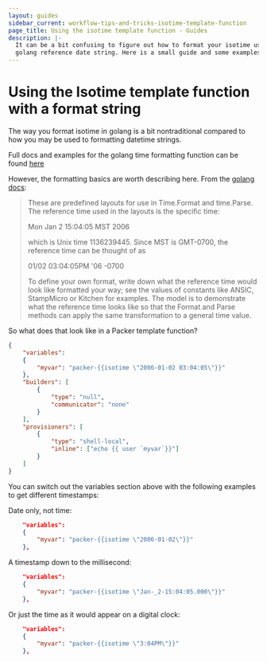 ```yaml
---
layout: guides
sidebar_current: workflow-tips-and-tricks-isotime-template-function
page_title: Using the isotime template function - Guides
description: |-
  It can be a bit confusing to figure out how to format your isotime using the
  golang reference date string. Here is a small guide and some examples.
---
```


# Using the Isotime template function with a format string

The way you format isotime in golang is a bit nontraditional compared to how
you may be used to formatting datetime strings.

Full docs and examples for the golang time formatting function can be found
[here](https://golang.org/pkg/time/#example_Time_Format)

However, the formatting basics are worth describing here. From the [golang docs](https://golang.org/pkg/time/#pkg-constants):


>These are predefined layouts for use in Time.Format and time.Parse. The
>reference time used in the layouts is the specific time:
>
>Mon Jan 2 15:04:05 MST 2006
>
>which is Unix time 1136239445. Since MST is GMT-0700, the reference time
>can be thought of as
>
>01/02 03:04:05PM '06 -0700
>
> To define your own format, write down what the reference time would look like
> formatted your way; see the values of constants like ANSIC, StampMicro or
> Kitchen for examples. The model is to demonstrate what the reference time
> looks like so that the Format and Parse methods can apply the same
> transformation to a general time value.


So what does that look like in a Packer template function?

``` json
{
	"variables":
	{
		"myvar": "packer-{{isotime \"2006-01-02 03:04:05\"}}"
	},
	"builders": [
		{
			"type": "null",
			"communicator": "none"
		}
	],
	"provisioners": [
		{
			"type": "shell-local",
			"inline": ["echo {{ user `myvar`}}"]
		}
	]
}
```

You can switch out the variables section above with the following examples to
get different timestamps:

Date only, not time:

```json
	"variables":
	{
		"myvar": "packer-{{isotime \"2006-01-02\"}}"
	},
```

A timestamp down to the millisecond:

```json
	"variables":
	{
		"myvar": "packer-{{isotime \"Jan-_2-15:04:05.000\"}}"
	},
```

Or just the time as it would appear on a digital clock:

```json
	"variables":
	{
		"myvar": "packer-{{isotime \"3:04PM\"}}"
	},
```